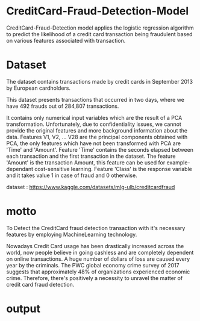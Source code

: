 # CreditCard-Fraud-Detection-Model

CreditCard-Fraud-Detection model applies the logistic regression algorithm to predict the likelihood of a credit card transaction being fraudulent based on various features associated with transaction.

# Dataset

The dataset contains transactions made by credit cards in September 2013 by European cardholders.

This dataset presents transactions that occurred in two days, where we have 492 frauds out of 284,807 transactions.

It contains only numerical input variables which are the result of a PCA transformation. Unfortunately, due to confidentiality issues, we cannot provide the original features and more background information about the data. Features V1, V2, … V28 are the principal components obtained with PCA, the only features which have not been transformed with PCA are 'Time' and 'Amount'. Feature 'Time' contains the seconds elapsed between each transaction and the first transaction in the dataset. The feature 'Amount' is the transaction Amount, this feature can be used for example-dependant cost-sensitive learning. Feature 'Class' is the response variable and it takes value 1 in case of fraud and 0 otherwise.

dataset : https://www.kaggle.com/datasets/mlg-ulb/creditcardfraud

# motto

To Detect the CreditCard fraud detection transaction with it's necessary features by employing MachineLearning technology.

Nowadays Credit Card usage has been drastically increased across the world, now people believe in going cashless and are completely dependent on online transactions. A huge number of dollars of loss are caused every year by the criminals. The PWC  global economy crime survey of 2017 suggests that approximately 48% of organizations experienced economic crime. Therefore, there's positively a necessity to unravel the matter of credit card fraud detection.

# output

